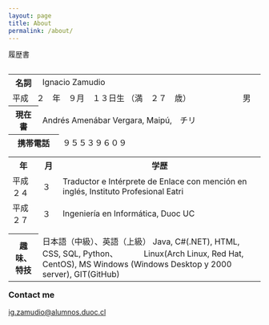 ```yaml
---
layout: page
title: About
permalink: /about/
---
```





履歴書
<table style="width:100%" align="left">
  <tr>
    <th>名詞</th>
    <td colspan="3">Ignacio Zamudio</td>
  </tr>
  
  <tr>
    <td colspan="3"> 平成　２　年　９月　１３日生 （満　２７　歳）　　　　　　　男 </td>
  </tr>
  
  <tr>
    <th>現在書</th>
    <td colspan="2">Andrés Amenábar Vergara, Maipú,　チリ</td>
  </tr>
  
  
  <tr>
    <th colspan="2">携帯電話 </th>
    <td colspan="2">９５５３９６０９</td>
  </tr>
  
  <tr><td></td></tr>
  <tr><td></td></tr>

  <tr>
    <th>年</th>
    <th>月</th> 
    <th>学歴</th>
  </tr>
  

  <tr>
    <td>平成　２４</td>
    <td>３</td>
    <td>Traductor e Intérprete de Enlace con mención en inglés, Instituto Profesional Eatri</td>
  </tr>
  <tr>
    <td>平成　２７</td>
    <td>３</td>
    <td>Ingeniería en Informática, Duoc UC</td>
  </tr>
    <tr><td></td></tr>
  <tr><td></td></tr>
  
  <tr>
  <th>趣味、特技</th>
  <td colspan="3">日本語（中級）、英語（上級） Java, C#(.NET), HTML, CSS, SQL,  Python、
  　　　Linux(Arch Linux, Red Hat, CentOS), MS Windows (Windows Desktop y 2000 server), GIT(GitHub)
  </td>  
  </tr>
</table>



### Contact me


[ig.zamudio@alumnos.duoc.cl](mailto:ig.zamudio@alumnos.duoc.cl)

